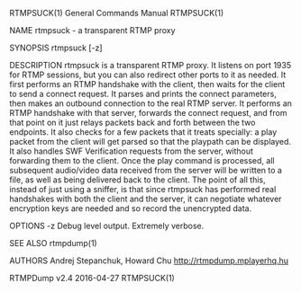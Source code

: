 RTMPSUCK(1)              General Commands Manual             RTMPSUCK(1)

NAME
       rtmpsuck - a transparent RTMP proxy

SYNOPSIS
       rtmpsuck [-z]

DESCRIPTION
       rtmpsuck is a transparent RTMP proxy. It listens on port 1935 for
       RTMP sessions, but you can also redirect other  ports  to  it  as
       needed. It first performs an RTMP handshake with the client, then
       waits for the client to send a connect request.   It  parses  and
       prints  the connect parameters, then makes an outbound connection
       to the real RTMP server. It performs an RTMP handshake with  that
       server,  forwards  the connect request, and from that point on it
       just relays packets back and forth between the two endpoints.
       It also checks for a few packets that it treats specially: a play
       packet  from  the client will get parsed so that the playpath can
       be displayed. It also handles SWF Verification requests from  the
       server, without forwarding them to the client.
       Once  the  play  command is processed, all subsequent audio/video
       data received from the server will be written to a file, as  well
       as being delivered back to the client.
       The  point  of all this, instead of just using a sniffer, is that
       since rtmpsuck has performed real handshakes with both the client
       and  the  server,  it  can negotiate whatever encryption keys are
       needed and so record the unencrypted data.

OPTIONS
       -z Debug level output. Extremely verbose.

SEE ALSO
       rtmpdump(1)

AUTHORS
       Andrej Stepanchuk, Howard Chu
       <http://rtmpdump.mplayerhq.hu>

RTMPDump v2.4                  2016-04-27                    RTMPSUCK(1)
